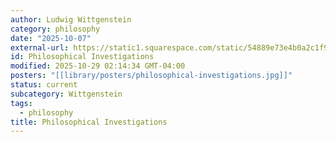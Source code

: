 ```yaml
---
author: Ludwig Wittgenstein
category: philosophy
date: "2025-10-07"
external-url: https://static1.squarespace.com/static/54889e73e4b0a2c1f9891289/t/564b61a4e4b04eca59c4d232/1447780772744/Ludwig.Wittgenstein.-.Philosophical.Investigations.pdf
id: Philosophical Investigations
modified: 2025-10-29 02:14:34 GMT-04:00
posters: "[[library/posters/philosophical-investigations.jpg]]"
status: current
subcategory: Wittgenstein
tags:
  - philosophy
title: Philosophical Investigations
---
```


